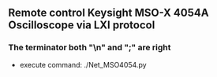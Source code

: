 ## Remote control Keysight MSO-X 4054A Oscilloscope via LXI protocol ##
### The terminator both "\n" and ";" are right ###
* execute command: ./Net_MSO4054.py

